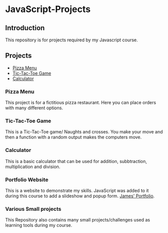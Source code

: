 # JavaScript-Projects
## Introduction
This repository is for projects required by my Javascript course.
## Projects
* [Pizza Menu](./Pizza_Project/Pizza.html)
* [Tic-Tac-Toe Game](./TicTacToe/TicTacToe.html)
* [Calculator](./Basic-JavaScript-Projects/Misc_Projects/Calculator.html)
### Pizza Menu
This project is for a fictitious pizza restaurant. Here you can place orders with many different options.
### Tic-Tac-Toe Game
This is a Tic-Tac-Toe game/ Naughts and crosses. You make your move and then a function with a random output makes the computers move.
### Calculator
This is a basic calculator that can be used for addition, subbtraction, multiplication and division.

### Portfolio Website
This is a website to demonstrate my skills. JavaScript was added to it during this course to add a slideshow and popup form.
[James' Portfolio](https://jmac-stack.github.io).
### Various Small projects
This Repository also contains many small projects/challenges used as learning tools during my course.